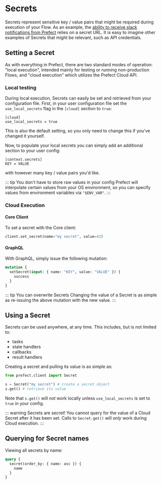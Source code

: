 # Secrets

Secrets represent sensitive key / value pairs that might be required during execution of your Flow. As an example,
the [ability to receive slack notifications from Prefect](../../guide/tutorials/slack-notifications.html#using-your-url-to-get-notifications) relies on a secret
URL. It is easy to imagine other examples of Secrets that might be relevant, such as API credentials.

## Setting a Secret

As with everything in Prefect, there are two standard modes of operation: "local execution", intended mainly for testing or running non-production Flows, and "cloud execution" which utilizes the Prefect Cloud API.

### Local testing

During local execution, Secrets can easily be set and retrieved from your configuration file. First, in your user configuration file set the `use_local_secrets` flag in the `[cloud]` section to `true`:

```
[cloud]
use_local_secrets = true
```

This is also the default setting, so you only need to change this if you've changed it yourself.

Now, to populate your local secrets you can simply add an additional section to your user config:

```
[context.secrets]
KEY = VALUE
```

with however many key / value pairs you'd like.

::: tip You don't have to store raw values in your config
Prefect will interpolate certain values from your OS environment, so you can specify values from environment variables via `"$ENV_VAR"`.
:::

### Cloud Execution

#### Core Client

To set a secret with the Core client:

```python
client.set_secret(name="my secret", value=42)
```

#### GraphQL <Badge text="GQL"/>

With GraphQL, simply issue the following mutation:

```graphql
mutation {
  setSecret(input: { name: "KEY", value: "VALUE" }) {
    success
  }
}
```

::: tip You can overwrite Secrets
Changing the value of a Secret is as simple as re-issuing the above mutation with the new value.
:::

## Using a Secret

Secrets can be used anywhere, at any time. This includes, but is not limited to:

- tasks
- state handlers
- callbacks
- result handlers

Creating a secret and pulling its value is as simple as:

```python
from prefect.client import Secret

s = Secret("my secret") # create a secret object
s.get() # retrieve its value
```

Note that `s.get()` will *not* work locally unless `use_local_secrets` is set to `true` in your config.

::: warning Secrets are secret!
You cannot query for the value of a Cloud Secret after it has been set. Calls to `Secret.get()` will *only* work during Cloud execution.
:::

## Querying for Secret names <Badge text="GQL"/>

Viewing all secrets by name:

```graphql
query {
  secret(order_by: { name: asc }) {
    name
  }
}
```
